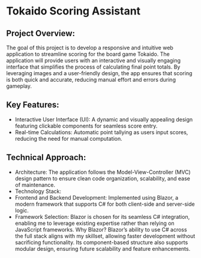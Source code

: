 # Tokaido Scoring Assistant
## Project Overview:
The goal of this project is to develop a responsive and intuitive web application to streamline scoring for the board game Tokaido. The application will provide users with an interactive and visually engaging interface that simplifies the process of calculating final point totals. By leveraging images and a user-friendly design, the app ensures that scoring is both quick and accurate, reducing manual effort and errors during gameplay.
## Key Features:
- Interactive User Interface (UI): A dynamic and visually appealing design featuring clickable components for seamless score entry.
- Real-time Calculations: Automatic point tallying as users input scores, reducing the need for manual computation.
## Technical Approach:	
- Architecture: The application follows the Model-View-Controller (MVC) design pattern to ensure clean code organization, scalability, and ease of maintenance.
- Technology Stack:
- Frontend and Backend Development: Implemented using Blazor, a modern framework that supports C# for both client-side and server-side logic.
- Framework Selection: Blazor is chosen for its seamless C# integration, enabling me to leverage existing expertise rather than relying on JavaScript frameworks.
Why Blazor?
Blazor’s ability to use C# across the full stack aligns with my skillset, allowing faster development without sacrificing functionality. Its component-based structure also supports modular design, ensuring future scalability and feature enhancements.

